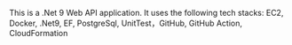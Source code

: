 This is a .Net 9 Web API application. It uses the following tech stacks:
EC2, Docker, .Net9, EF, PostgreSql, UnitTest，GitHub, GitHub Action, CloudFormation               